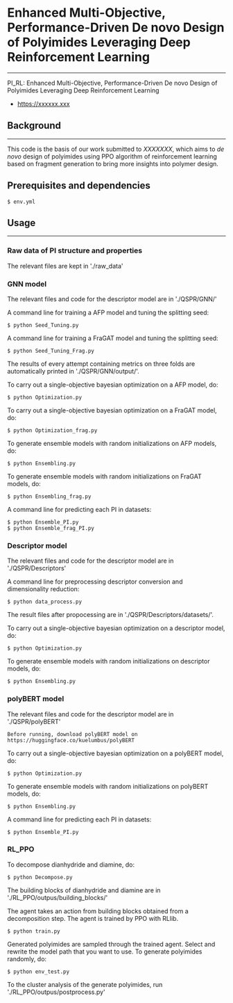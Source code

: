 # Enhanced Multi-Objective, Performance-Driven De novo Design of Polyimides Leveraging Deep Reinforcement Learning
***


PI_RL: Enhanced Multi-Objective, Performance-Driven De novo Design of Polyimides Leveraging Deep Reinforcement Learning
- https://xxxxxx.xxx

## Background
***
This code is the basis of our work submitted to *XXXXXXX*, which aims to *de novo* design of polyimides using PPO algorithm of reinforcement learning based on fragment generation to bring more insights into polymer design. 

## Prerequisites and dependencies
```
$ env.yml
```
## Usage
***
### Raw data of PI structure and properties
The relevant files are kept in './raw_data'

### GNN model
The relevant files and code for the descriptor model are in './QSPR/GNN/'

A command line for training a AFP model and tuning the splitting seed:
```commandline
$ python Seed_Tuning.py 
```
A command line for training a FraGAT model and tuning the splitting seed:
```commandline
$ python Seed_Tuning_Frag.py 
```
The results of every attempt containing metrics on three folds are automatically printed in './QSPR/GNN/output/'.

To carry out a single-objective bayesian optimization on a AFP model, do:
```commandline
$ python Optimization.py
```
To carry out a single-objective bayesian optimization on a FraGAT model, do:
```commandline
$ python Optimization_frag.py
```
To generate ensemble models with random initializations on AFP models, do:
```commandline
$ python Ensembling.py
```
To generate ensemble models with random initializations on FraGAT models, do:
```commandline
$ python Ensembling_frag.py
```
A command line for predicting each PI in datasets:
```commandline
$ python Ensemble_PI.py
$ python Ensemble_frag_PI.py
```

### Descriptor model
The relevant files and code for the descriptor model are in './QSPR/Descriptors'

A command line for preprocessing descriptor conversion and dimensionality reduction:
```commandline
$ python data_process.py 
```
The result files after propocessing are in './QSPR/Descriptors/datasets/'.

To carry out a single-objective bayesian optimization on a descriptor model, do:
```commandline
$ python Optimization.py
```
To generate ensemble models with random initializations on descriptor models, do:
```commandline
$ python Ensembling.py
```

### polyBERT model
The relevant files and code for the descriptor model are in './QSPR/polyBERT'
```text
Before running, download polyBERT model on https://huggingface.co/kuelumbus/polyBERT
```

To carry out a single-objective bayesian optimization on a polyBERT model, do:
```commandline
$ python Optimization.py
```
To generate ensemble models with random initializations on polyBERT models, do:
```commandline
$ python Ensembling.py
```
A command line for predicting each PI in datasets:
```commandline
$ python Ensemble_PI.py
```

### RL_PPO
To decompose dianhydride and diamine, do:
```commandline
$ python Decompose.py
```
The building blocks of dianhydride and diamine are in './RL_PPO/outpus/building_blocks/'

The agent takes an action from building blocks obtained from a decomposition step. The agent is trained by PPO with RLlib.
```commandline
$ python train.py
```
Generated polyimides are sampled through the trained agent. Select and rewrite the model path that you want to use.
To generate polyimides randomly, do:
```commandline
$ python env_test.py
```
To the cluster analysis of the generate polyimides, run './RL_PPO/outpus/postprocess.py'
